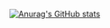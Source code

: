 
[![Anurag's GitHub stats](https://github-readme-stats.vercel.app/api?username=Daniel-Tambee&show_icons=true&theme=github_dark&hide_border=true)](https://github.com/anuraghazra/github-readme-stats)

<!-- ### Hi there 👋 -->
<!--
**Daniel-Tambee/Daniel-Tambee** is a ✨ _special_ ✨ repository because its `README.md` (this file) appears on your GitHub profile.

Here are some ideas to get you started:

- 🔭 I’m currently working on ...
- 🌱 I’m currently learning ...
- 👯 I’m looking to collaborate on ...
- 🤔 I’m looking for help with ...
- 💬 Ask me about ...
- 📫 How to reach me: ...
- 😄 Pronouns: ...
- ⚡ Fun fact: ...
-->
